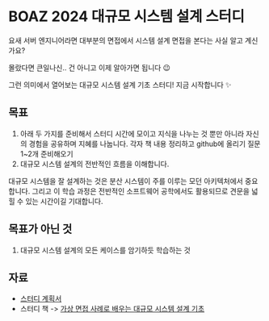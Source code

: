 
# BOAZ 2024 대규모 시스템 설계 스터디

요새 서버 엔지니어라면 대부분의 면접에서 시스템 설계 면접을 본다는 사실 알고 계신가요?

몰랐다면 큰일나신.. 건 아니고 이제 알아가면 됩니다 😉

그런 의미에서 열어보는 대규모 시스템 설계 기초 스터디!
지금 시작합니다 ✨

## 목표

1. 아래 두 가지를 준비해서 스터디 시간에 모이고 지식을 나누는 것 뿐만 아니라 자신의 경험을 공유하며 지혜를 나눕니다.
각자 책 내용 정리하고 github에 올리기
질문 1~2개 준비해오기
2. 대규모 시스템 설계의 전반적인 흐름을 이해합니다.

대규모 시스템을 잘 설계하는 것은 분산 시스템이 주를 이루는 모던 아키텍처에서 중요합니다. 그리고 이 학습 과정은 전반적인 소프트웨어 공학에서도 활용되므로 견문을 넓힐 수 있는 시간이길 기대합니다.

## 목표가 아닌 것

1. 대규모 시스템 설계의 모든 케이스를 암기하듯 학습하는 것

## 자료

- [스터디 계획서](https://docs.google.com/document/d/1pIm7mMlTLLe4_r2JRDXEKROR25SNt2f8/edit)
- 스터디 책 -> [가상 면접 사례로 배우는 대규모 시스템 설계 기초](https://www.yes24.com/Product/Goods/102819435)
